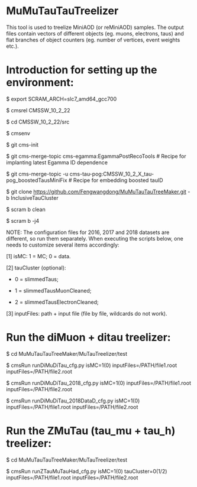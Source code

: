 # MuMuTauTauTreelizerThis tool is used to treelize MiniAOD (or reMiniAOD) samples. The output files contain vectors of different objects (eg. muons, electrons, taus) and flat branches of object counters (eg. number of vertices, event weights etc.).# Introduction for setting up the environment:$ export SCRAM_ARCH=slc7_amd64_gcc700$ cmsrel CMSSW_10_2_22$ cd CMSSW_10_2_22/src$ cmsenv$ git cms-init$ git cms-merge-topic cms-egamma:EgammaPostRecoTools # Recipe for implanting latest Egamma ID dependence$ git cms-merge-topic -u cms-tau-pog:CMSSW_10_2_X_tau-pog_boostedTausMiniFix # Recipe for embedding boosted tauID$ git clone https://github.com/Fengwangdong/MuMuTauTauTreeMaker.git -b InclusiveTauCluster$ scram b clean$ scram b -j4NOTE: The configuration files for 2016, 2017 and 2018 datasets are different, so run them separately. When executing the scripts below, one needs to customize several items accordingly:[1] isMC: 1 = MC; 0 = data.[2] tauCluster (optional):* 0 = slimmedTaus; * 1 = slimmedTausMuonCleaned; * 2 = slimmedTausElectronCleaned; [3] inputFiles: path + input file (file by file, wildcards do not work).# Run the diMuon + ditau treelizer:$ cd MuMuTauTauTreeMaker/MuTauTreelizer/test$ cmsRun runDiMuDiTau_cfg.py isMC=1(0) inputFiles=/PATH/file1.root inputFiles=/PATH/file2.root$ cmsRun runDiMuDiTau_2018_cfg.py isMC=1(0) inputFiles=/PATH/file1.root inputFiles=/PATH/file2.root$ cmsRun runDiMuDiTau_2018DataD_cfg.py isMC=1(0) inputFiles=/PATH/file1.root inputFiles=/PATH/file2.root# Run the ZMuTau (tau_mu + tau_h) treelizer:$ cd MuMuTauTauTreeMaker/MuTauTreelizer/test$ cmsRun runZTauMuTauHad_cfg.py isMC=1(0) tauCluster=0(1/2) inputFiles=/PATH/file1.root inputFiles=/PATH/file2.root